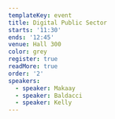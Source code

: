 ```yaml
---
templateKey: event
title: Digital Public Sector
starts: '11:30'
ends: '12:45'
venue: Hall 300
color: grey
register: true
readMore: true
order: '2'
speakers:
  - speaker: Makaay
  - speaker: Baldacci
  - speaker: Kelly
---
```


